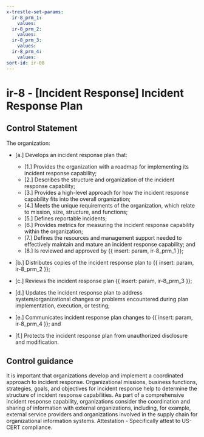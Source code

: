 ```yaml
---
x-trestle-set-params:
  ir-8_prm_1:
    values:
  ir-8_prm_2:
    values:
  ir-8_prm_3:
    values:
  ir-8_prm_4:
    values:
sort-id: ir-08
---
```


# ir-8 - \[Incident Response\] Incident Response Plan

## Control Statement

The organization:

- \[a.\] Develops an incident response plan that:

  - \[1.\] Provides the organization with a roadmap for implementing its incident response capability;
  - \[2.\] Describes the structure and organization of the incident response capability;
  - \[3.\] Provides a high-level approach for how the incident response capability fits into the overall organization;
  - \[4.\] Meets the unique requirements of the organization, which relate to mission, size, structure, and functions;
  - \[5.\] Defines reportable incidents;
  - \[6.\] Provides metrics for measuring the incident response capability within the organization;
  - \[7.\] Defines the resources and management support needed to effectively maintain and mature an incident response capability; and
  - \[8.\] Is reviewed and approved by {{ insert: param, ir-8_prm_1 }};

- \[b.\] Distributes copies of the incident response plan to {{ insert: param, ir-8_prm_2 }};

- \[c.\] Reviews the incident response plan {{ insert: param, ir-8_prm_3 }};

- \[d.\] Updates the incident response plan to address system/organizational changes or problems encountered during plan implementation, execution, or testing;

- \[e.\] Communicates incident response plan changes to {{ insert: param, ir-8_prm_4 }}; and

- \[f.\] Protects the incident response plan from unauthorized disclosure and modification.

## Control guidance

It is important that organizations develop and implement a coordinated approach to incident response. Organizational missions, business functions, strategies, goals, and objectives for incident response help to determine the structure of incident response capabilities. As part of a comprehensive incident response capability, organizations consider the coordination and sharing of information with external organizations, including, for example, external service providers and organizations involved in the supply chain for organizational information systems.
Attestation - Specifically attest to US-CERT compliance.
